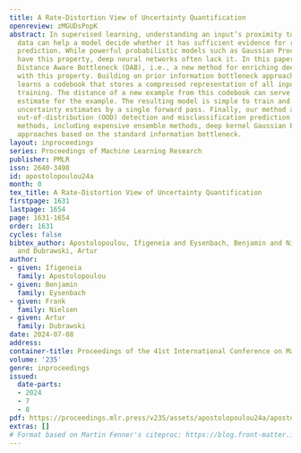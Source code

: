 ```yaml
---
title: A Rate-Distortion View of Uncertainty Quantification
openreview: zMGUDsPopK
abstract: In supervised learning, understanding an input’s proximity to the training
  data can help a model decide whether it has sufficient evidence for reaching a reliable
  prediction. While powerful probabilistic models such as Gaussian Processes naturally
  have this property, deep neural networks often lack it. In this paper, we introduce
  Distance Aware Bottleneck (DAB), i.e., a new method for enriching deep neural networks
  with this property. Building on prior information bottleneck approaches, our method
  learns a codebook that stores a compressed representation of all inputs seen during
  training. The distance of a new example from this codebook can serve as an uncertainty
  estimate for the example. The resulting model is simple to train and provides deterministic
  uncertainty estimates by a single forward pass. Finally, our method achieves better
  out-of-distribution (OOD) detection and misclassification prediction than prior
  methods, including expensive ensemble methods, deep kernel Gaussian Processes, and
  approaches based on the standard information bottleneck.
layout: inproceedings
series: Proceedings of Machine Learning Research
publisher: PMLR
issn: 2640-3498
id: apostolopoulou24a
month: 0
tex_title: A Rate-Distortion View of Uncertainty Quantification
firstpage: 1631
lastpage: 1654
page: 1631-1654
order: 1631
cycles: false
bibtex_author: Apostolopoulou, Ifigeneia and Eysenbach, Benjamin and Nielsen, Frank
  and Dubrawski, Artur
author:
- given: Ifigeneia
  family: Apostolopoulou
- given: Benjamin
  family: Eysenbach
- given: Frank
  family: Nielsen
- given: Artur
  family: Dubrawski
date: 2024-07-08
address:
container-title: Proceedings of the 41st International Conference on Machine Learning
volume: '235'
genre: inproceedings
issued:
  date-parts:
  - 2024
  - 7
  - 8
pdf: https://proceedings.mlr.press/v235/assets/apostolopoulou24a/apostolopoulou24a.pdf
extras: []
# Format based on Martin Fenner's citeproc: https://blog.front-matter.io/posts/citeproc-yaml-for-bibliographies/
---
```

